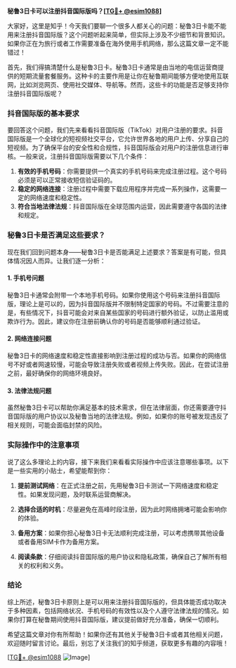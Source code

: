 **秘鲁3日卡可以注册抖音国际版吗？[[TG💪+ @esim1088](https://t.me/s/esim1088)]**

大家好，这里是知乎！今天我们要聊一个很多人都关心的问题：秘鲁3日卡能不能用来注册抖音国际版？这个问题听起来简单，但实际上涉及不少细节和背景知识。如果你正在为旅行或者工作需要准备在海外使用手机网络，那么这篇文章一定不能错过！

首先，我们得搞清楚什么是秘鲁3日卡。秘鲁3日卡通常是由当地的电信运营商提供的短期流量套餐服务。这种卡的主要作用是让你在秘鲁期间能够方便地使用互联网，比如浏览网页、使用社交媒体、导航等。然而，这些卡的功能是否足够支持你注册抖音国际版呢？

### 抖音国际版的基本要求

要回答这个问题，我们先来看看抖音国际版（TikTok）对用户注册的要求。抖音国际版是一个全球化的短视频社交平台，它允许世界各地的用户上传、分享自己的短视频。为了确保平台的安全性和合规性，抖音国际版会对用户的注册信息进行审核。一般来说，注册抖音国际版需要以下几个条件：

1. **有效的手机号码**：你需要提供一个真实的手机号码来完成注册过程。这个号码必须是可以正常接收短信验证码的。
2. **稳定的网络连接**：注册过程中需要下载应用程序并完成一系列操作，这需要一定的网络速度和稳定性。
3. **符合当地法律法规**：抖音国际版在全球范围内运营，因此需要遵守各国的法律和规定。

### 秘鲁3日卡是否满足这些要求？

现在我们回到问题本身——秘鲁3日卡是否能满足上述要求？答案是有可能，但具体情况因人而异。让我们逐一分析：

#### 1. 手机号问题
秘鲁3日卡通常会附带一个本地手机号码。如果你使用这个号码来注册抖音国际版，理论上是可以的，因为抖音国际版并不限制特定国家的号码。不过需要注意的是，有些情况下，抖音可能会对来自某些国家的号码进行额外验证，以防止滥用或欺诈行为。因此，建议你在注册前确认你的号码是否能够顺利通过验证。

#### 2. 网络连接问题
秘鲁3日卡的网络速度和稳定性直接影响到注册过程的成功与否。如果你的网络信号不好或者网速较慢，可能会导致注册失败或者视频上传失败。因此，在尝试注册之前，最好确保你的网络环境良好。

#### 3. 法律法规问题
虽然秘鲁3日卡可以帮助你满足基本的技术需求，但在法律层面，你还需要遵守抖音国际版的用户协议以及秘鲁当地的法律法规。例如，如果你的账号被发现违反了相关规则，可能会面临封禁的风险。

### 实际操作中的注意事项

说了这么多理论上的内容，接下来我们来看看实际操作中应该注意哪些事项。以下是一些实用的小贴士，希望能帮到你：

1. **提前测试网络**：在正式注册之前，先用秘鲁3日卡测试一下网络速度和稳定性。如果发现问题，及时联系运营商解决。
   
2. **选择合适的时机**：尽量避免在高峰时段注册，因为此时网络拥堵可能会影响你的体验。

3. **备用方案**：如果你担心秘鲁3日卡无法顺利完成注册，可以考虑携带其他设备或者备用SIM卡作为备用方案。

4. **阅读条款**：仔细阅读抖音国际版的用户协议和隐私政策，确保自己了解所有相关的权利和义务。

### 结论

综上所述，秘鲁3日卡原则上是可以用来注册抖音国际版的，但具体能否成功取决于多种因素，包括网络状况、手机号码的有效性以及个人遵守法律法规的情况。如果你打算在秘鲁期间使用抖音国际版，建议提前做好充分准备，确保一切顺利。

希望这篇文章对你有所帮助！如果你还有其他关于秘鲁3日卡或者其他相关问题，欢迎随时留言讨论。最后，别忘了关注我们的知乎频道，获取更多有趣的内容哦！

[[TG💪+ @esim1088](https://t.me/s/esim1088) ![Image](https://i.postimg.cc/4NQfJmqS/Snipaste-2025-05-13-00-14-12.png)]